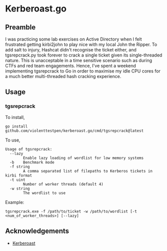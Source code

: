 # Kerberoast.go

## Preamble

I was practicing some lab exercises on Active Directory when I felt frustrated getting kirbi2john to play nice with my local John the Ripper. To add salt to injury, Hashcat didn't recognise the ticket either, and tgsrepcrack.py took forever to crack a single ticket given its single-threaded nature. This is unacceptable in a time sensitive scenario such as during CTFs and red team engagements. Hence, I've spent a weekend implementing tgsrepcrack to Go in order to maximise my idle CPU cores for a much better multi-threaded hash cracking experience.

## Usage

### tgsrepcrack

To install,

```
go install github.com/violenttestpen/kerberoast.go/cmd/tgsrepcrack@latest
```

To use,

```
Usage of tgsrepcrack:
  --lazy
        Enable lazy loading of wordlist for low memory systems
  -b    Benchmark mode
  -f string
        A comma separated list of filepaths to Kerberos tickets in kirbi format
  -t uint
        Number of worker threads (default 4)
  -w string
        The wordlist to use
```

Example:

```
tgsrepcrack.exe -f /path/to/ticket -w /path/to/wordlist [-t <num_of_worker_threads>] [--lazy]
```

## Acknowledgements

- [Kerberoast](https://github.com/nidem/kerberoast)
